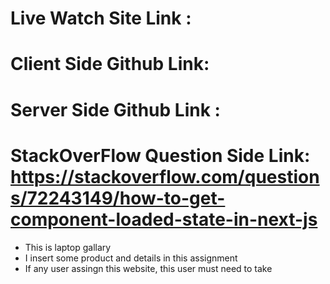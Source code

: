 # Live Watch Site Link : 
# Client Side Github Link:
# Server Side Github Link :
# StackOverFlow Question Side Link: https://stackoverflow.com/questions/72243149/how-to-get-component-loaded-state-in-next-js

- This is laptop gallary
- I insert some product and details in this assignment
-  If any user assingn this website, this user must need to take 